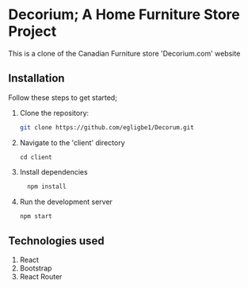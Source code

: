 # Decorium; A Home Furniture Store Project

This is a clone of the Canadian Furniture store 'Decorium.com' website

## Installation

Follow these steps to get started;

1. Clone the repository:

   ```bash
   git clone https://github.com/egligbe1/Decorum.git
   ```

2. Navigate to the 'client' directory
   ```
   cd client
   ```

3. Install dependencies
    ``` bash
      npm install
      ```
4. Run the development server
   ``` bash
   npm start
   ```

## Technologies used
1. React
2. Bootstrap
3. React Router


      
